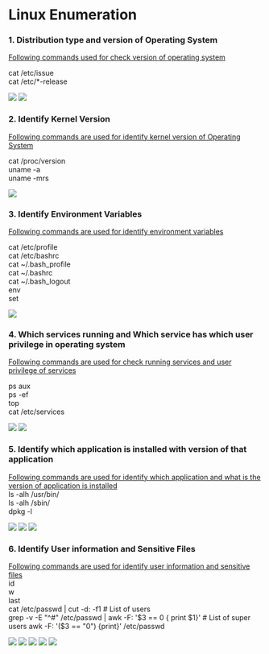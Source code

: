 # Linux Enumeration

### 1. Distribution type and version of Operating System  
<ins>Following commands used for check version of operating system</ins> 

cat /etc/issue  
cat /etc/*-release  

![](https://github.com/pritessh/Linux-Enumeration/blob/master/images/1.JPG)
![](https://github.com/pritessh/Linux-Enumeration/blob/master/images/2.JPG)

### 2. Identify Kernel Version  
<ins>Following commands are used for identify kernel version of Operating System</ins>

cat /proc/version  
uname -a  
uname -mrs

![](https://github.com/pritessh/Linux-Enumeration/blob/master/images/3.JPG)

### 3. Identify Environment Variables  
<ins>Following commands are used for identify environment variables</ins>  

cat /etc/profile  
cat /etc/bashrc  
cat ~/.bash_profile  
cat ~/.bashrc  
cat ~/.bash_logout  
env  
set  

![](https://github.com/pritessh/Linux-Enumeration/blob/master/images/4.JPG)

### 4. Which services running and Which service has which user privilege in operating system  
<ins>Following commands are used for check running services and user privilege of services </ins>

ps aux  
ps -ef  
top  
cat /etc/services  

![](https://github.com/pritessh/Linux-Enumeration/blob/master/images/5.JPG)
![](https://github.com/pritessh/Linux-Enumeration/blob/master/images/6.JPG)

### 5. Identify which application is installed with version of that application  
<ins>Following commands are used for identify which application and what is the version of application is installed</ins>  
ls -alh /usr/bin/  
ls -alh /sbin/  
dpkg -l  

![](https://github.com/pritessh/Linux-Enumeration/blob/master/images/7.JPG)
![](https://github.com/pritessh/Linux-Enumeration/blob/master/images/8.JPG)
![](https://github.com/pritessh/Linux-Enumeration/blob/master/images/9.JPG)

### 6. Identify User information and Sensitive Files
<ins>Following commands are used for identify user information and sensitive files</ins>  
id  
w  
last  
cat /etc/passwd | cut -d: -f1    # List of users  
grep -v -E "^#" /etc/passwd | awk -F: '$3 == 0 { print $1}'   # List of super users  
awk -F: '($3 == "0") {print}' /etc/passwd  

![](https://github.com/pritessh/Linux-Enumeration/blob/master/images/10.JPG)
![](https://github.com/pritessh/Linux-Enumeration/blob/master/images/11.JPG)
![](https://github.com/pritessh/Linux-Enumeration/blob/master/images/12.JPG)
![](https://github.com/pritessh/Linux-Enumeration/blob/master/images/13.JPG)
![](https://github.com/pritessh/Linux-Enumeration/blob/master/images/14.JPG)

